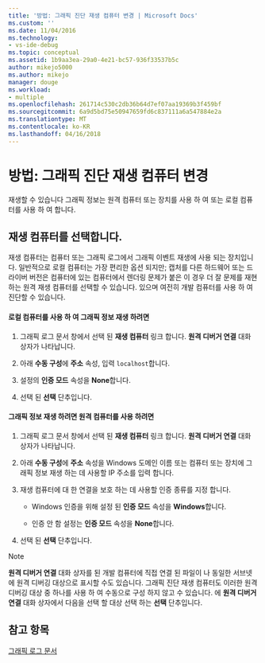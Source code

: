 ```yaml
---
title: '방법: 그래픽 진단 재생 컴퓨터 변경 | Microsoft Docs'
ms.custom: ''
ms.date: 11/04/2016
ms.technology:
- vs-ide-debug
ms.topic: conceptual
ms.assetid: 1b9aa3ea-29a0-4e21-bc57-936f33537b5c
author: mikejo5000
ms.author: mikejo
manager: douge
ms.workload:
- multiple
ms.openlocfilehash: 261714c530c2db36b64d7ef07aa19369b3f459bf
ms.sourcegitcommit: 6a9d5bd75e50947659fd6c837111a6a547884e2a
ms.translationtype: MT
ms.contentlocale: ko-KR
ms.lasthandoff: 04/16/2018
---
```

# <a name="how-to-change-the-graphics-diagnostics-playback-machine"></a>방법: 그래픽 진단 재생 컴퓨터 변경
재생할 수 있습니다 그래픽 정보는 원격 컴퓨터 또는 장치를 사용 하 여 또는 로컬 컴퓨터를 사용 하 여 합니다.  
  
## <a name="choosing-a-playback-machine"></a>재생 컴퓨터를 선택합니다.  
 재생 컴퓨터는 컴퓨터 또는 그래픽 로그에서 그래픽 이벤트 재생에 사용 되는 장치입니다. 일반적으로 로컬 컴퓨터는 가장 편리한 옵션 되지만; 캡처를 다른 하드웨어 또는 드라이버 버전은 컴퓨터에 있는 컴퓨터에서 렌더링 문제가 붙은 이 경우 더 잘 문제를 재현 하는 원격 재생 컴퓨터를 선택할 수 있습니다. 있으며 여전히 개발 컴퓨터를 사용 하 여 진단할 수 있습니다.  
  
#### <a name="to-use-the-local-machine-to-play-back-graphics-information"></a>로컬 컴퓨터를 사용 하 여 그래픽 정보 재생 하려면  
  
1.  그래픽 로그 문서 창에서 선택 된 **재생 컴퓨터** 링크 합니다. **원격 디버거 연결** 대화 상자가 나타납니다.  
  
2.  아래 **수동 구성**에 **주소** 속성, 입력 `localhost`합니다.  
  
3.  설정의 **인증 모드** 속성을 **None**합니다.  
  
4.  선택 된 **선택** 단추입니다.  
  
#### <a name="to-use-a-remote-machine-to-play-back-graphics-information"></a>그래픽 정보 재생 하려면 원격 컴퓨터를 사용 하려면  
  
1.  그래픽 로그 문서 창에서 선택 된 **재생 컴퓨터** 링크 합니다. **원격 디버거 연결** 대화 상자가 나타납니다.  
  
2.  아래 **수동 구성**에 **주소** 속성을 Windows 도메인 이름 또는 컴퓨터 또는 장치에 그래픽 정보 재생 하는 데 사용할 IP 주소를 입력 합니다.  
  
3.  재생 컴퓨터에 대 한 연결을 보호 하는 데 사용할 인증 종류를 지정 합니다.  
  
    -   Windows 인증을 위해 설정 된 **인증 모드** 속성을 **Windows**합니다.  
  
    -   인증 안 함 설정는 **인증 모드** 속성을 **None**합니다.  
  
4.  선택 된 **선택** 단추입니다.  
  
> [!NOTE]
>  **원격 디버거 연결** 대화 상자를 된 개발 컴퓨터에 직접 연결 된 파일이 나 동일한 서브넷에 원격 디버깅 대상으로 표시할 수도 있습니다. 그래픽 진단 재생 컴퓨터도 이러한 원격 디버깅 대상 중 하나를 사용 하 여 수동으로 구성 하지 않고 수 있습니다. 에 **원격 디버거 연결** 대화 상자에서 다음을 선택 할 대상 선택 하는 **선택** 단추입니다.  
  
## <a name="see-also"></a>참고 항목  
 [그래픽 로그 문서](graphics-log-document.md)